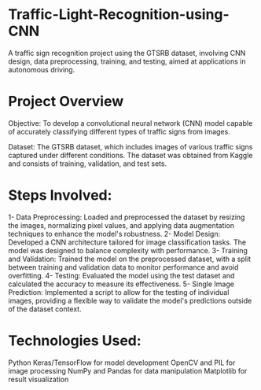 # Traffic-Light-Recognition-using-CNN
A traffic sign recognition project using the GTSRB dataset, involving CNN design, data preprocessing, training, and testing, aimed at applications in autonomous driving.

# Project Overview
Objective: To develop a convolutional neural network (CNN) model capable of accurately classifying different types of traffic signs from images.

Dataset: The GTSRB dataset, which includes images of various traffic signs captured under different conditions. The dataset was obtained from Kaggle and consists of training, validation, and test sets.

# Steps Involved:

1- Data Preprocessing: Loaded and preprocessed the dataset by resizing the images, normalizing pixel values, and applying data augmentation techniques to enhance the model's robustness.
2- Model Design: Developed a CNN architecture tailored for image classification tasks. The model was designed to balance complexity with performance.
3- Training and Validation: Trained the model on the preprocessed dataset, with a split between training and validation data to monitor performance and avoid overfitting.
4- Testing: Evaluated the model using the test dataset and calculated the accuracy to measure its effectiveness.
5- Single Image Prediction: Implemented a script to allow for the testing of individual images, providing a flexible way to validate the model's predictions outside of the dataset context.

# Technologies Used:

Python
Keras/TensorFlow for model development
OpenCV and PIL for image processing
NumPy and Pandas for data manipulation
Matplotlib for result visualization
